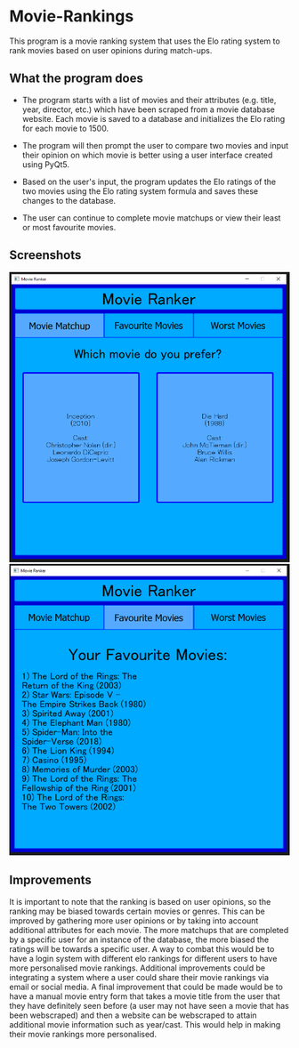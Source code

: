 # Movie-Rankings

This program is a movie ranking system that uses the Elo rating system to rank movies based on user opinions during match-ups.

## What the program does

- The program starts with a list of movies and their attributes (e.g. title, year, director, etc.) which have been scraped from a movie database website. 
Each movie is saved to a database and initializes the Elo rating for each movie to 1500.

- The program will then prompt the user to compare two movies and input their opinion on which movie is better using a user interface created using PyQt5.

- Based on the user's input, the program updates the Elo ratings of the two movies using the Elo rating system formula and saves these changes to the database.

- The user can continue to complete movie matchups or view their least or most favourite movies.

## Screenshots

![Matchup](https://github.com/ChristianGleitzman/Movie-Rankings/blob/main/movie_ranker/matchup.PNG)
![Favourite Movies](https://github.com/ChristianGleitzman/Movie-Rankings/blob/main/movie_ranker/favourite_movies.PNG)

## Improvements

It is important to note that the ranking is based on user opinions, so the ranking may be biased towards certain movies or genres. This can be improved by gathering more user opinions or by taking into account additional attributes for each movie. The more matchups that are completed by a specific user for an instance of the database, the more biased the ratings will be towards a specific user. A way to combat this would be to have a login system with different elo rankings for different users to have more personalised movie rankings. Additional improvements could be integrating a system where a user could share their movie rankings via email or social media. A final improvement that could be made would be to have a manual movie entry form that takes a movie title from the user that they have definitely seen before (a user may not have seen a movie that has been webscraped) and then a website can be webscraped to attain additional movie information such as year/cast. This would help in making their movie rankings more personalised.
